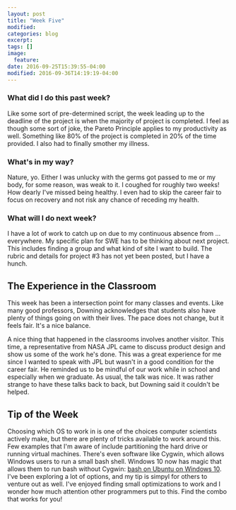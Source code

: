 ```yaml
---
layout: post
title: "Week Five"
modified:
categories: blog
excerpt:
tags: []
image:
  feature:
date: 2016-09-25T15:39:55-04:00
modified: 2016-09-36T14:19:19-04:00
---
```

### What did I do this past week?
Like some sort of pre-determined script, the week leading up to the deadline of the project is when the majority of project is completed. I feel as though some sort of joke, the Pareto Principle applies to my productivity as well. Something like 80% of the project is completed in 20% of the time provided. I also had to finally smother my illness.

### What's in my way?
Nature, yo. Either I was unlucky with the germs got passed to me or my body, for some reason, was weak to it. I coughed for roughly two weeks! How dearly I've missed being healthy. I even had to skip the career fair to focus on recovery and not risk any chance of receding my health.

### What will I do next week?
I have a lot of work to catch up on due to my continuous absence from ... everywhere. My specific plan for SWE has to be thinking about next project. This includes finding a group and what kind of site I want to build. The rubric and details for project #3 has not yet been posted, but I have a hunch.

## The Experience in the Classroom
This week has been a intersection point for many classes and events. Like many good professors, Downing acknowledges that students also have plenty of things going on with their lives. The pace does not change, but it feels fair. It's a nice balance.

A nice thing that happened in the classrooms involves another visitor. This time, a representative from NASA JPL came to discuss product design and show us some of the work he's done. This was a great experience for me since I wanted to speak with JPL but wasn't in a good condition for the career fair. He reminded us to be mindful of our work while in school and especially when we graduate. As usual, the talk was nice. It was rather strange to have these talks back to back, but Downing said it couldn't be helped.

## Tip of the Week
Choosing which OS to work in is one of the choices computer scientists actively make, but there are plenty of tricks available to work around this. Few examples that I'm aware of include partitioning the hard drive or running virtual machines. There's even software like Cygwin, which allows Windows users to run a small bash shell. Windows 10 now has magic that allows them to run bash without Cygwin: [bash on Ubuntu on Windows 10]. I've been exploring a lot of options, and my tip is simpyl for others to venture out as well. I've enjoyed finding small optimizations to work and I wonder how much attention other programmers put to this. Find the combo that works for you!

[bash on Ubuntu on Windows 10]: https://msdn.microsoft.com/en-us/commandline/wsl/install_guide
